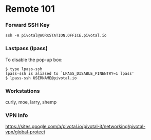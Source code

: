 # Remote 101

### Forward SSH Key

```
ssh -A pivotal@WORKSTATION.OFFICE.pivotal.io
```

### Lastpass (lpass)

To disable the pop-up box:

```
$ type lpass-ssh
lpass-ssh is aliased to `LPASS_DISABLE_PINENTRY=1 lpass'
$ lpass-ssh USERNAME@pivotal.io
```

### Workstations

curly, moe, larry, shemp

### VPN Info

https://sites.google.com/a/pivotal.io/pivotal-it/networking/pivotal-vpn/global-protect
